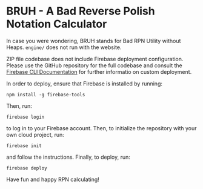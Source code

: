 # BRUH - A Bad Reverse Polish Notation Calculator
In case you were wondering, BRUH stands for Bad RPN Utility without Heaps. ``engine/`` does not run with the website.

ZIP file codebase does not include Firebase deployment configuration. Please use the GitHub repository for the full codebase and consult the [Firebase CLI Documentation](https://firebase.google.com/docs/cli) for further informatio on custom deployment.

In order to deploy, ensure that Firebase is installed by running:

```
npm install -g firebase-tools
```

Then, run:

```
firebase login
```

to log in to your Firebase account. Then, to initialize the repository with your own cloud project, run:

```
firebase init
```

and follow the instructions. Finally, to deploy, run:

```
firebase deploy
```

Have fun and happy RPN calculating!